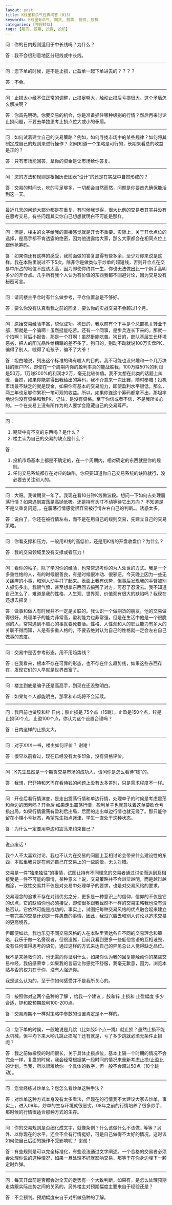 ```yaml
---
layout: post
title: K线里有杀气经典问答（013）
keywords: K线里有杀气, 期货, 股票, 投资, 投机
categories: [整理转载]
tags: [期货, 股票, 投资, 投机]
---
```

问：你的日内规则适用于中长线吗？为什么？

答：我不会很刻意地区分短线或中长线。

* * *

问：您下单的时候，是不是止损，止盈单一起下单进去的？？？？

答：不会。

* * *

问：止损太小经不住正常的调整，止损足够大，触动止损后亏损很大。这个矛盾怎么解决啊？

答：你首先明确，你要交易的机会，你是准备抓住哪种级别的行情？然后再来讨论止损问题，不要去单独思考止损点位大或小的矛盾。

* * *

问：如何试着建立自己的交易策略？例如，如何寻找市场中的某些规律？如何将其制定成自己的规则来进行操作？ 如何知道一个策略是可行的，长期来看总的收益是正的？

答：只有市场能回答，拿你的资金是让市场给你答复。
<!-- more -->
* * *

问：您的方法和规则是根据历史图表“设计”的还是在实战中自然形成的？

答：交易的时间长，吃的亏足够多，一切都会自然而然，问题是你要首先确保能活到这一天。

* * *

最近几天的问题大部分都是在重复，有时候我觉得，很大比例的交易者其实并没有在思考交易，有些问题其实你自己想想就明白不可能是那样。

* * *

问：但是，楼主的文字给我的直接感觉就是开仓不重要。实际上，关于开仓点位的选择，是高手都不肯透露的绝密，因为他透露给大家，那么大家都会在相同点位上跟他抢筹码。

答：如果你还有这样的感受，我前面做的答复显得有些多余，至少对你来说是这样。我在本贴里说过不下5次，除非你是做类似于炒单的超短线，否则开仓点在交易中所占的地位不应该太高，因为即使你终其一生，你也无法做出比一个新手高明多少的开仓点。几乎所有我个人认为有价值的东西我都不回避讨论，因为交易没有秘密可言。

* * *

问：请问楼主平仓时有什么做参考，平仓位置总是不够好。

答：要么你没有认真看我之前的回复，要么你的实战交易不会超过1个月。

* * *

问：原始交易经验丰富，貌似成功。狗日的，我以前有个下手是个总部机关转业干部，那就是一个骗啊！虽然挺能吃苦。还有一个同事，是步兵连长下来的。那就一个拍啊！背后小报告，那是一个打啊！虽然挺能吃苦。狗日的，部队基层生长环境恶劣，把人的阳光品性给糟蹋的差不多了。狗日的，别动不动就说100万实盘PK，骗得了别人，唬得了毛孩子，骗不了大爷！

答：坦白地说，列出这个标准的确有唬人的目的。我不可能也没兴趣和一个几万块钱的账户PK，即使在一个周期内你的盈利率真的能战胜我，100万赚50%的利润是50万，1万赚200%的利润才2万，毫无比较价值。我不太想在此类的话题上纠缠，当然，如果你能拿得出我给出的筹码，我不介意来一次比赛，随时奉陪！投机市场最不缺乏的就是现金，如果你有基本的交易能力，即使盈利水平很低，那么，两三年也足够你累积一笔可观的收益。所以，如果你连这个筹码都拿不出，那坦率地说你没有资格和我PK，记住，是没有资格。至于你信或者不信，不是我所关心的。一个在交易上没有所作为的人要学会隐藏自己的交易尊严。

* * *

问：

1.	期货中有不变的东西吗？是什么？ 
2.	楼主认为自己的交易的缺点是什么？

答：

1.	投机市场基本上都是不确定的，在一个周期内，相对确定的东西就是你的规则。
2.	任何交易系统都存在对应的缺陷，你只要知道你自己交易系统的缺陷就行，没必要去关注别人的。

* * *

问：大哥。我做期货一年了。我现在看10分钟K线做波段。想问一下如何去处理震荡行情？如果遇到震荡是高抛低吸。还是持有头寸不动等待它出方向？  不知道是不是又重复问题。。在震荡行情感觉很容易被行情左右自己的判断。。诱惑太多。

答：说白了，你还在被行情左右，而不是在用自己的规则交易，先建立自己的交易策略。

* * *

问：你看支撑和压力，一般用K线的高低价，还是用K线的开盘收盘价？为什么？

答：我的交易领域里没有支撑或者压力！

* * *

问：看你的帖子，除了学习你的经验，也常常思考你的为人处世的方式。我是一个多重性格的人，有的时候很善良，有是时候很冲动、很邪恶。今天晚上因为一些无关痛痒的小事，和别人动手打了起来。表面上我有优势，但事后发现我的手臂被别人抓伤多出，我很气愤，甚至想拿东西回去搞残了对方，可忍了忍没去。我不知道自己怎么了，难道是我的性格、人生观、世界观、价值观有很大的缺陷吗？我现在还想去报复！

答：做事和做人有时候并不一定是关联的。我认识一个做期货的朋友，他的交易做得很好，处理单子的能力非常高，盈利能力也非常强，但是在生活中他是一个很脆弱的人，常常遇到不顺心的事就要死要活。性格、人性观和人的职业能力有多大的关联不得而知，人是有多重人格的，不要去绝对认为自己的性格就一定会左右自己做事的态度。

* * *

问：交易中是否参考形态，用不用趋势线？

答：在我看来，根本不存在可靠的形态，也不存在什么趋势线，如果这些东西存在，发现它们的人早就是世界首富了。

* * *

问：楼主到底是骗子还是高高手，到现在还没整明白。

答：如果每个人都能明白，那零和市场将不会延续。

* * *

问：我目前也做胶和锌 日内；胶止损是 75个点（15跳），止盈是150个点，锌是 止损50个点，止盈100个点，你认为这个设置合理吗？

答：日内这样的止损太大。

* * *

问：对于XXX一书，楼主如何评价？ 谢谢！

答：很早以前看过，现在已经没有太多印象，没有资格评价。

* * *

问：K先生显然是一个期货交易市场的成功人，请问你是怎么看待“钱”的。

答：我想，巴菲特和乞丐在看待钱的问题上没有太多差别，只是需求程度不一样。

* * *

问：开仓后看行情演变，是走出震荡行情和单边行情，处理单子的时候是考虑震荡和单边的因素吗？开单后 如果走出震荡行情，盈利单子也就意味着这单要砍仓亏损出局，如果行情震荡有盈利后出局，后面的走出单边行情也就无缘了。那只能停留在小赚小亏状态，希望先生指点迷津，学生一直处于这种状态。

答：为什么一定要用单边和震荡来约束自己？

* * *

说点废话！

我个人不太喜欢讨论，我也不认为在交易的问题上互相讨论会带来什么建设性的东西，本贴里我只是在阐述自己在交易上的一些感悟，无关对错。

交易是一件“独来独往”的事情，试图让持有不同理念的交易者通过讨论而达到互相接受是一件不可能的事情，某种意义上说，交易策略并不会越辩越明，而是越辩越糊涂，一致性交易并不仅是对交易中处理单子的要求，也是对交易风格的要求。

交易理念的追求不存在对错优劣之分，更多是一种意识上的信仰，信仰的不仅是它的优点，它的缺陷你也必须接受，即使很多跟我截然不一样的交易策略我也没有资格否认，它依然可能是成功的，事实上，试图把每种交易风格的优点融合起来建立一套完美的交易计划是一件愚蠢的事情，因此，我没兴趣去和别人讨论以追求交易的更高境界。

但即便如此，我也乐见不同交易风格的人在本贴里表达各自不同的交易理念和策略，我乐于做一名旁观者，但很遗憾，目前我看到更多一些低俗言语的互相诋毁，没有任何值得思考的语句，通过这样的方式来达自己的异见总让人觉得缺乏品位。

我不是来拯救你的，也无需向你证明什么，如果你认为我的回复能触动你的某些交易神经，我倍感荣幸；如果我的言语让你感觉不舒服，我毫无歉意，因为，浏览本贴与否的权力在于你，没有人强迫你。

我是这么认为的，至于你如何感受并不是我所关心的。

* * *

问：按照你对这两个品种的了解 ，给我一个建议 ，胶和锌 止损和 止盈幅度 多少合适，锌和胶预期盈利100-200点。

答：交易周期不一样对策略中参数的设置肯定是不一样的。

* * *

问：您下单的时候，一般地说是几跳（比如胶5个点一跳）就止损？虽然止损不能太机械，但平均下来大哟几跳止损呢？还有就是，亏了多少跳就必须无条件止损呢？

答：我之前做橡胶的时间很长，关于具体止损点位，基本上隔一个时期的情况不会完全一样，复盘的时候，我会经常根据某一段时间的情况来重新考虑止损/止盈比的计划，当我，所以很难给你一个具体的数字，但一般不会超过50点（10个跳动）。

* * *

问：您曾经练过炒单么？您怎么看炒单这种手法？

答：对炒单这种方式本身没有太多看法，但现在的行情我不太建议大家去炒单，事实上，进入09年，炒单的生存环境就很恶劣，08年之前的行情培养了很多炒手，那时候的行情很适合那种方式的生存。

* * *

问：你的交易规则是否细化成文字，就像条例？什么该做什么不该做...等等？另外、以你现在的水平，还会不会有行情挺好，可是自己做得不太好的情况，这时该如何使自己后面的操作不受影响呢？  谢谢！

答：有些规则是可以完全标准化，有些没法通过文字阐述。一个合格的交易者必须会处理你说的这种情况，如果一旦处理不好就影响交易，那等于在你身边埋下一颗定时炸弹。

* * *

问：每天开盘前是否都会对全天的走势有一个大致判断，如果有，是怎么处理预期走势跟实际走势之间的关系的，另外楼主对预期幅度主要来自于经验还是？

答：不会预判。预期幅度来自于对所做品种的了解。